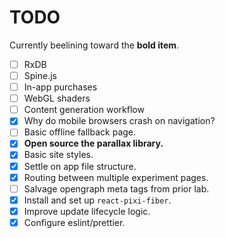 # TODO

Currently beelining toward the **bold item**.

- [ ] RxDB
- [ ] Spine.js
- [ ] In-app purchases
- [ ] WebGL shaders
- [ ] Content generation workflow
- [x] Why do mobile browsers crash on navigation?
- [ ] Basic offline fallback page.
- [x] **Open source the parallax library.**
- [x] Basic site styles.
- [x] Settle on app file structure.
- [x] Routing between multiple experiment pages.
- [ ] Salvage opengraph meta tags from prior lab.
- [x] Install and set up `react-pixi-fiber`.
- [x] Improve update lifecycle logic.
- [x] Configure eslint/prettier.
